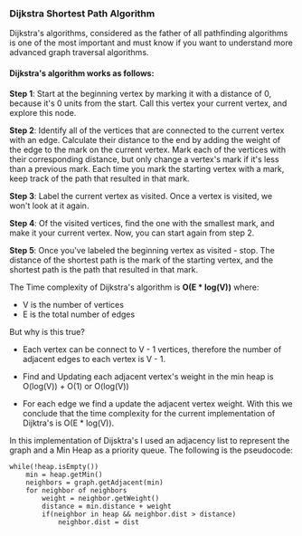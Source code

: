 ### Dijkstra Shortest Path Algorithm

Dijkstra's algorithms, considered as the father of all pathfinding algorithms is one of the most important and must know if you want to understand more advanced graph traversal algorithms.

#### Dijkstra's algorithm works as follows:

**Step 1**: Start at the beginning vertex by marking it with a distance of 0, because it's 0 units from the start. Call this vertex your current vertex, and explore this node.

**Step 2**: Identify all of the vertices that are connected to the current vertex with an edge. Calculate their distance to the end by adding the weight of the edge to the mark on the current vertex. Mark each of the vertices with their corresponding distance, but only change a vertex's mark if it's less than a previous mark. Each time you mark the starting vertex with a mark, keep track of the path that resulted in that mark.

**Step 3**: Label the current vertex as visited. Once a vertex is visited, we won't look at it again.

**Step 4**: Of the visited vertices, find the one with the smallest mark, and make it your current vertex. Now, you can start again from step 2.

**Step 5**: Once you've labeled the beginning vertex as visited - stop. The distance of the shortest path is the mark of the starting vertex, and the shortest path is the path that resulted in that mark.

The Time complexity of Dijkstra's algorithm is
**O(E * log(V))** where:

- V is the number of vertices
- E is the total number of edges

But why is this true?

- Each vertex can be connect to V - 1 vertices, therefore the number of adjacent edges to each vertex is V - 1.

- Find and Updating each adjacent vertex's weight in the min heap is O(log(V)) + O(1) or 
O(log(V))

- For each edge we find a update the adjacent vertex weight. With this we conclude that the time complexity for the current implementation of Dijktra's is O(E * log(V)).

In this implementation of Dijsktra's I used an adjacency list to represent the graph and a Min Heap as a priority queue. The following is the pseudocode:

``` pseudocode
while(!heap.isEmpty())
    min = heap.getMin()
    neighbors = graph.getAdjacent(min)
    for neighbor of neighbors
        weight = neighbor.getWeight()
        distance = min.distance + weight
        if(neighbor in heap && neighbor.dist > distance)
            neighbor.dist = dist
```

